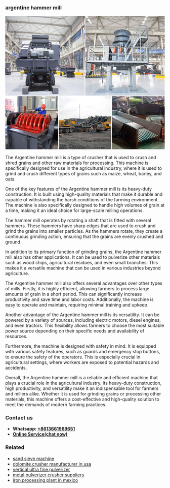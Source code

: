 <h3>argentine hammer mill</h3><img src='1702259959.jpg' alt=''><p>The Argentine hammer mill is a type of crusher that is used to crush and shred grains and other raw materials for processing. This machine is specifically designed for use in the agricultural industry, where it is used to grind and crush different types of grains such as maize, wheat, barley, and oats.</p><p>One of the key features of the Argentine hammer mill is its heavy-duty construction. It is built using high-quality materials that make it durable and capable of withstanding the harsh conditions of the farming environment. The machine is also specifically designed to handle high volumes of grain at a time, making it an ideal choice for large-scale milling operations.</p><p>The hammer mill operates by rotating a shaft that is fitted with several hammers. These hammers have sharp edges that are used to crush and grind the grains into smaller particles. As the hammers rotate, they create a continuous grinding action, ensuring that the grains are evenly crushed and ground.</p><p>In addition to its primary function of grinding grains, the Argentine hammer mill also has other applications. It can be used to pulverize other materials such as wood chips, agricultural residues, and even small branches. This makes it a versatile machine that can be used in various industries beyond agriculture.</p><p>The Argentine hammer mill also offers several advantages over other types of mills. Firstly, it is highly efficient, allowing farmers to process large amounts of grain in a short period. This can significantly increase productivity and save time and labor costs. Additionally, the machine is easy to operate and maintain, requiring minimal training and upkeep.</p><p>Another advantage of the Argentine hammer mill is its versatility. It can be powered by a variety of sources, including electric motors, diesel engines, and even tractors. This flexibility allows farmers to choose the most suitable power source depending on their specific needs and availability of resources.</p><p>Furthermore, the machine is designed with safety in mind. It is equipped with various safety features, such as guards and emergency stop buttons, to ensure the safety of the operators. This is especially crucial in agricultural settings, where workers are exposed to potential hazards and accidents.</p><p>Overall, the Argentine hammer mill is a reliable and efficient machine that plays a crucial role in the agricultural industry. Its heavy-duty construction, high productivity, and versatility make it an indispensable tool for farmers and millers alike. Whether it is used for grinding grains or processing other materials, this machine offers a cost-effective and high-quality solution to meet the demands of modern farming practices.</p><h3>Contact us</h3><ul><li><strong>Whatsapp:&nbsp;<a href="https://wa.me/8613661969651">+8613661969651</a></strong></li><li><a href="https://swt.shibang-china.com/?git&amp;zhl&amp;argentine hammer mill"><strong>Online Service(chat now)</strong></a></li></ul><h3>Related</h3><ul><li><a href='sand sieve machine.md'>sand sieve machine</a></li><li><a href='dolomite crusher manufacturer in usa.md'>dolomite crusher manufacturer in usa</a></li><li><a href='vertical ultra fine pulverizer.md'>vertical ultra fine pulverizer</a></li><li><a href='metal pulverizer crusher suppliers.md'>metal pulverizer crusher suppliers</a></li><li><a href='iron processing plant in mexico.md'>iron processing plant in mexico</a></li></ul>
